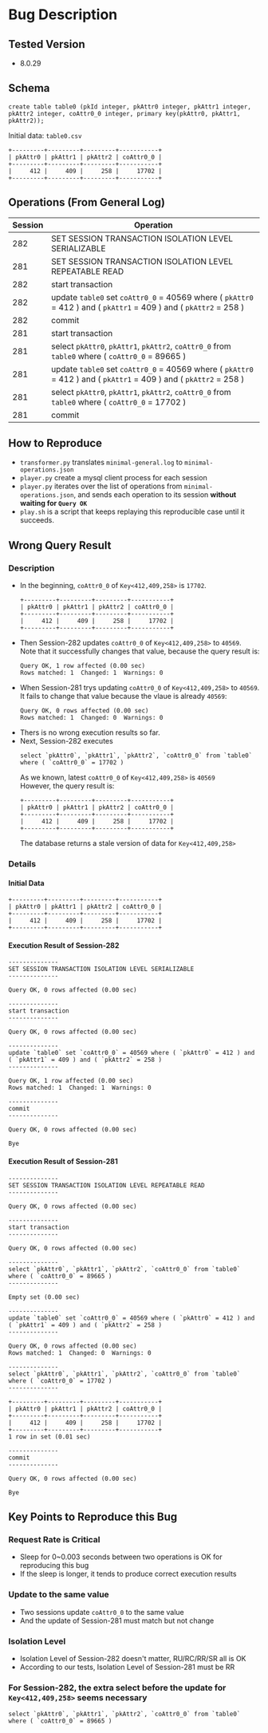 # Bug Description

## Tested Version
- 8.0.29

## Schema
```
create table table0 (pkId integer, pkAttr0 integer, pkAttr1 integer, pkAttr2 integer, coAttr0_0 integer, primary key(pkAttr0, pkAttr1, pkAttr2));
```

Initial data: `table0.csv`  

```
+---------+---------+---------+-----------+
| pkAttr0 | pkAttr1 | pkAttr2 | coAttr0_0 |
+---------+---------+---------+-----------+
|     412 |     409 |     258 |     17702 |
+---------+---------+---------+-----------+
```

## Operations (From General Log)
| Session | Operation                                                                                                         |
| ------- | ----------------------------------------------------------------------------------------------------------------- |
| 282     | SET SESSION TRANSACTION ISOLATION LEVEL SERIALIZABLE                                                              |
| 281     | SET SESSION TRANSACTION ISOLATION LEVEL REPEATABLE READ                                                           |
| 282     | start transaction                                                                                                 |
| 282     | update `table0` set `coAttr0_0` = 40569 where ( `pkAttr0` = 412 ) and ( `pkAttr1` = 409 ) and ( `pkAttr2` = 258 ) |
| 282     | commit                                                                                                            |
| 281     | start transaction                                                                                                 |
| 281     | select `pkAttr0`, `pkAttr1`, `pkAttr2`, `coAttr0_0` from `table0` where ( `coAttr0_0` = 89665 )                   |
| 281     | update `table0` set `coAttr0_0` = 40569 where ( `pkAttr0` = 412 ) and ( `pkAttr1` = 409 ) and ( `pkAttr2` = 258 ) |
| 281     | select `pkAttr0`, `pkAttr1`, `pkAttr2`, `coAttr0_0` from `table0` where ( `coAttr0_0` = 17702 )                   |
| 281     | commit                                                                                                            |

## How to Reproduce

- `transformer.py` translates `minimal-general.log` to `minimal-operations.json`
- `player.py` create a mysql client process for each session
- `player.py` iterates over the list of operations from `minimal-operations.json`, and sends each operation to its session **without waiting for `Query OK`**
- `play.sh` is a script that keeps replaying this reproducible case until it succeeds.

## Wrong Query Result

### Description

- In the beginning, `coAttr0_0` of `Key<412,409,258>` is `17702`.
  ```
  +---------+---------+---------+-----------+
  | pkAttr0 | pkAttr1 | pkAttr2 | coAttr0_0 |
  +---------+---------+---------+-----------+
  |     412 |     409 |     258 |     17702 |
  +---------+---------+---------+-----------+
  ```
- Then Session-282 updates `coAttr0_0` of `Key<412,409,258>` to `40569`.  
  Note that it successfully changes that value, because the query result is: 
  ```
  Query OK, 1 row affected (0.00 sec)
  Rows matched: 1  Changed: 1  Warnings: 0
  ```
- When Session-281 trys updating `coAttr0_0` of `Key<412,409,258>` to `40569`.  
  It fails to change that value because the vlaue is already `40569`:
  ```
  Query OK, 0 rows affected (0.00 sec)
  Rows matched: 1  Changed: 0  Warnings: 0
  ```
- Thers is no wrong execution results so far.
- Next, Session-282 executes
  ```
  select `pkAttr0`, `pkAttr1`, `pkAttr2`, `coAttr0_0` from `table0` where ( `coAttr0_0` = 17702 )
  ```
  As we known, latest `coAttr0_0` of `Key<412,409,258>` is `40569`  
  However, the query result is:
  ```
  +---------+---------+---------+-----------+
  | pkAttr0 | pkAttr1 | pkAttr2 | coAttr0_0 |
  +---------+---------+---------+-----------+
  |     412 |     409 |     258 |     17702 |
  +---------+---------+---------+-----------+
  ```
  The database returns a stale version of data for `Key<412,409,258>`

### Details

#### Initial Data
```
+---------+---------+---------+-----------+
| pkAttr0 | pkAttr1 | pkAttr2 | coAttr0_0 |
+---------+---------+---------+-----------+
|     412 |     409 |     258 |     17702 |
+---------+---------+---------+-----------+
```

#### Execution Result of Session-282
```
--------------
SET SESSION TRANSACTION ISOLATION LEVEL SERIALIZABLE
--------------

Query OK, 0 rows affected (0.00 sec)

--------------
start transaction
--------------

Query OK, 0 rows affected (0.00 sec)

--------------
update `table0` set `coAttr0_0` = 40569 where ( `pkAttr0` = 412 ) and ( `pkAttr1` = 409 ) and ( `pkAttr2` = 258 )
--------------

Query OK, 1 row affected (0.00 sec)
Rows matched: 1  Changed: 1  Warnings: 0

--------------
commit
--------------

Query OK, 0 rows affected (0.00 sec)

Bye

```

#### Execution Result of Session-281


```
--------------
SET SESSION TRANSACTION ISOLATION LEVEL REPEATABLE READ
--------------

Query OK, 0 rows affected (0.00 sec)

--------------
start transaction
--------------

Query OK, 0 rows affected (0.00 sec)

--------------
select `pkAttr0`, `pkAttr1`, `pkAttr2`, `coAttr0_0` from `table0` where ( `coAttr0_0` = 89665 )
--------------

Empty set (0.00 sec)

--------------
update `table0` set `coAttr0_0` = 40569 where ( `pkAttr0` = 412 ) and ( `pkAttr1` = 409 ) and ( `pkAttr2` = 258 )
--------------

Query OK, 0 rows affected (0.00 sec)
Rows matched: 1  Changed: 0  Warnings: 0

--------------
select `pkAttr0`, `pkAttr1`, `pkAttr2`, `coAttr0_0` from `table0` where ( `coAttr0_0` = 17702 )
--------------

+---------+---------+---------+-----------+
| pkAttr0 | pkAttr1 | pkAttr2 | coAttr0_0 |
+---------+---------+---------+-----------+
|     412 |     409 |     258 |     17702 |
+---------+---------+---------+-----------+
1 row in set (0.01 sec)

--------------
commit
--------------

Query OK, 0 rows affected (0.00 sec)

Bye

```
   

## Key Points to Reproduce this Bug

### Request Rate is Critical  
- Sleep for 0~0.003 seconds between two operations is OK for reproducing this bug
- If the sleep is longer, it tends to produce correct execution results
  
### Update to the same value
- Two sessions update `coAttr0_0` to the same value
- And the update of Session-281 must match but not change  
  
### Isolation Level  
- Isolation Level of Session-282 doesn't matter, RU/RC/RR/SR all is OK
- According to our tests, Isolation Level of Session-281 must be RR

### For Session-282, the extra select before the update for `Key<412,409,258>` seems necessary  
```
select `pkAttr0`, `pkAttr1`, `pkAttr2`, `coAttr0_0` from `table0` where ( `coAttr0_0` = 89665 )
```